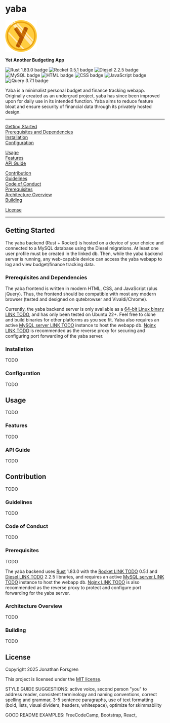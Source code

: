 # yaba

<img src="https://github.com/Forjeon/yaba/blob/main/yaba/webpages/favicon.svg" alt="yaba logo" width="100"/>

**Yet Another Budgeting App**

![Rust 1.83.0 badge](https://img.shields.io/badge/Rust-1.83.0-E33B26)
![Rocket 0.5.1 badge](https://img.shields.io/badge/Rocket-0.5.1-D33847)
![Diesel 2.2.5 badge](https://img.shields.io/badge/Diesel-2.2.5-FF2626)
![MySQL badge](https://img.shields.io/badge/MySQL-00618A)
![HTML badge](https://img.shields.io/badge/HTML-E54D26)
![CSS badge](https://img.shields.io/badge/CSS-663398)
![JavaScript badge](https://img.shields.io/badge/JavaScript-E5D24C)
![jQuery 3.7.1 badge](https://img.shields.io/badge/jQuery-3.7.1-0968AC)

Yaba is a minimalist personal budget and finance tracking webapp. Originally created as an undergrad project, yaba has since been improved upon for daily use in its intended function. Yaba aims to reduce feature bloat and ensure security of financial data through its privately hosted design.

---

[Getting Started](#getting-started)  
[Prerequisites and Dependencies](#prerequisites-and-dependencies)  
[Installation](#installation)  
[Configuration](#configuration)  

[Usage](#usage)  
[Features](#features)  
[API Guide](#api-guide)  

[Contribution](#contribution)  
[Guidelines](#guidelines)  
[Code of Conduct](#code-of-conduct)  
[Prerequisites](#prerequisites)  
[Architecture Overview](#architecture-overview)  
[Building](#building)  

[License](#license)  

---

## Getting Started

The yaba backend (Rust + Rocket) is hosted on a device of your choice and connected to a MySQL database using the Diesel migrations. At least one user profile must be created in the linked db. Then, while the yaba backend server is running, any web-capable device can access the yaba webapp to log and view budget/finance tracking data.

### Prerequisites and Dependencies

The yaba frontend is written in modern HTML, CSS, and JavaScript (plus jQuery). Thus, the frontend should be compatible with most any modern browser (tested and designed on qutebrowser and Vivaldi/Chrome).

Currently, the yaba backend server is only available as a [64-bit Linux binary LINK TODO](), and has only been tested on Ubuntu 22+. Feel free to clone and build binaries for other platforms as you see fit. Yaba also requires an active [MySQL server LINK TODO]() instance to host the webapp db. [Nginx LINK TODO]() is recommended as the reverse proxy for securing and configuring port forwarding of the yaba server.

### Installation

TODO

### Configuration

TODO


## Usage

TODO

### Features

TODO

### API Guide

TODO


## Contribution

TODO

### Guidelines

TODO

### Code of Conduct

TODO

### Prerequisites

TODO

The yaba backend uses [Rust](https://www.rust-lang.org/tools/install) 1.83.0 with the [Rocket LINK TODO]() 0.5.1 and [Diesel LINK TODO]() 2.2.5 libraries, and requires an active [MySQL server LINK TODO]() instance to host the webapp db. [Nginx LINK TODO]() is also recommended as the reverse proxy to protect and configure port forwarding for the yaba server.

### Architecture Overview

TODO

### Building

TODO


## License

Copyright 2025 Jonathan Forsgren

This project is licensed under the [MIT license](https://github.com/Forjeon/yaba/blob/main/LICENSE).



STYLE GUIDE SUGGESTIONS: active voice, second person "you" to address reader, consistent terminology and naming conventions, correct spelling and grammar, 3-5 sentence paragraphs, use of text formatting (bold, lists, visual dividers, headers, whitespace), optimize for skimmability

GOOD README EXAMPLES: FreeCodeCamp, Bootstrap, React, 
